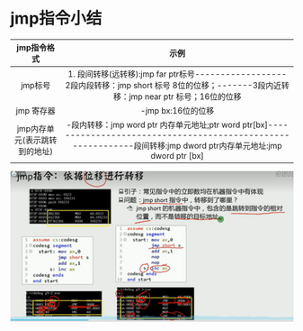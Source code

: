 # jmp指令小结

|jmp指令格式|示例|
|:--:|:--:|
|jmp标号|1. 段间转移(远转移):jmp far ptr标号------------------    2段内段转移：jmp short 标号 8位的位移；-------3段内近转移：jmp near ptr 标号；16位的位移   |
|jmp  寄存器|-jmp bx:16位的位移|
|jmp内存单元(表示跳转到的地址)|-段内转移：jmp word ptr 内存单元地址;ptr word ptr[bx]------------------------------------------------------------段间转移:jmp dword ptr内存单元地址:jmp dword ptr [bx]|


![Alt text](image-13.png)

        